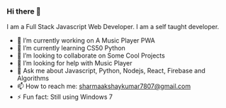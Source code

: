 ### Hi there 👋

I am a Full Stack Javascript Web Developer. I am a self taught developer.

- 🔭 I’m currently working on A Music Player PWA
- 🌱 I’m currently learning CS50 Python
- 👯 I’m looking to collaborate on Some Cool Projects
- 🤔 I’m looking for help with Music Player
- 💬 Ask me about Javascript, Python, Nodejs, React, Firebase and Algorithms
- 📫 How to reach me: sharmaakshaykumar7807@gmail.com
- ⚡ Fun fact: Still using Windows 7
<!--
**Akshay-Kumar-Sharma7807/Akshay-Kumar-Sharma7807** is a ✨ _special_ ✨ repository because its `README.md` (this file) appears on your GitHub profile.

Here are some ideas to get you started:

- 🔭 I’m currently working on ...
- 🌱 I’m currently learning ...
- 👯 I’m looking to collaborate on ...
- 🤔 I’m looking for help with ...
- 💬 Ask me about ...
- 📫 How to reach me: ...
- 😄 Pronouns: ...
- ⚡ Fun fact: ...
-->
